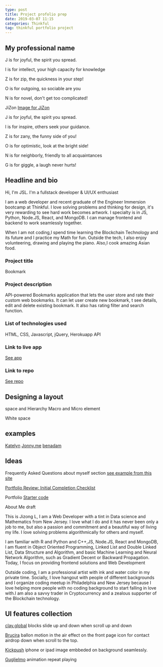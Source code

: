 ```yaml
---
type: post
title: Project profolio prep
date: 2019-03-07 11:15
categories: Thinkful
tag: thinkful portfolio project
---
```


## My professional name

J is for joyful, the spirit you spread.

I is for intellect, your high capacity for knowledge

Z is for zip, the quickness in your step!

O is for outgoing, so sociable are you

N is for novel, don't get too complicated!

JiZon
[Image for JiZon](https://www.names.org/name-poster/Jizon-t290b2da4d2b9b626661532d7dcd26923a021242ab5104087312eca8f47497c5ck-hq.jpg)

J	is for joyful, the spirit you spread.

I	is for inspire, others seek your guidance.

Z	is for zany, the funny side of you!

O	is for optimistic, look at the bright side!

N	is for neighborly, friendly to all acquaintances

G	is for giggle, a laugh never hurts!




## Headline and bio

Hi, I'm JSL. I'm a fullstack developer & UI/UX enthusiast


I am a web developer and recent graduate of the Engineer Immersion bootcamp at Thinkful. I love solving
problems and thinking for design, it's very rewarding to see hard work becomes artwork. I specialty is in JS, Python,
Node.JS, React, and MongoDB. I can manage frontend and backend to work seamlessly together.

When I am not coding,I spend time learning the Blockchain Technology and its future and I practice my Math for fun.
Outside the tech, I also enjoy volunteering, drawing and playing the piano. Also,I cook amazing Asian food.



### Project title

Bookmark

### Project description

API-powered Bookmarks application that lets the user store and rate their custom web bookmarks. It can let user create new bookmark,
t see details, edit and delete existing bookmark. It also has rating filter and search function.

### List of technologies used

HTML, CSS, Javascript, jQuery, Herokuapp API

### Link to live app
[See app](https://thinkful-ei-bee.github.io/BookmarkDavidL/)

### Link to repo
[See repo](https://github.com/thinkful-ei-bee/BookmarkDavidL)







## Designing a layout

space and Hierarchy
Macro and Micro element

White space

## examples
[Katelyn](http://katelynpennington.com/)
[Jonny.me](https://jonny.me/)
[benadam](http://benadam.me/)


## Ideas
Frequently Asked Questions about myself section [see example from this site](https://www.smashingmagazine.com/printed-books/smashing-book-6-new-frontiers-in-web-design/)


[Portfolio Review: Initial Completion Checklist](https://docs.google.com/document/d/1KQlnu93N8-yv6rvN07RUwt9GLevQ6mjBro0aPQdOZ-M/edit)


Portfolio [Starter code](https://repl.it/@JizongL/html-wireframe-starter)


About Me draft


This is Jizong L, I am a Web Developer with a tint in Data science and Mathematics from New Jersey.  I love what I do and it has never been only a job to me, but also a passion and commitment and a beautiful way of living my life. I love solving problems algorithmically for others and myself.

I am familiar with R and Python and C++,JS, Node.JS, React and MongoDB, I am fluent in Object Oriented Programming, Linked List and Double Linked List, Data Structure and Algorithm,  and basic Machine Learning and Neural Network Algorithm, such as Gradient Decent or Backward Propagation. Today, I focus on providing frontend solutions and Web Development

Outside coding, I am a professional artist with ink and water color in my private time. Socially, I love hangout with people of different backgrounds and I organize coding meetup in Philadelphia and New Jersey because I love helping more people with no coding background to start falling in love with.I am also a savvy trader in Cryptocurrency and a zealous supporter of the Blockchain technology.  



## UI features collection
[clay.global](https://clay.global/about/)
blocks slide up and down when scroll up and down

[Brucira](https://www.brucira.com/?ref=land-book.com)
ballon motion in the air effect on the front page
icon for contact airdrop down when scroll to the top.


[Kickpush](https://kickpush.co/?ref=land-book.com)
iphone or ipad image embbeded on background seamlessly.


[Guglielmo](https://www.guglielmopardo.com/?ref=land-book.com)
animation repeat playing

